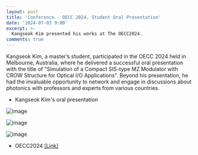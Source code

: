 ```yaml
---
layout: post
title: 'Conference - OECC 2024, Student Oral Presentation'
date: '2024-07-03 9:00'
excerpt: >-
  Kangseok Kim presented his works at The OECC2024.
comments: true
---
```



Kangseok Kim, a master’s student, participated in the OECC 2024 held in Melbourne, Australia, where he delivered a successful oral presentation with the title of "Simulation of a Compact SIS-type MZ Modulator with CROW Structure for Optical I/O Applications". Beyond his presentation, he had the invaluable opportunity to network and engage in discussions about photonics with professors and experts from various countries.

- Kangseok Kim's oral presentation 

![image](https://github.com/user-attachments/assets/5e7f674b-c730-4e17-98ee-7247527d2f54)

![image](https://github.com/user-attachments/assets/59bb1fb2-38f7-4dec-8f4c-3f5cdca83cbe)

![image](file:///C:/Users/dream/Downloads/%EA%B7%B8%EB%A6%BC4.png)

- OECC2024 [[Link]](https://oecc2024.com/)
